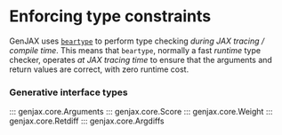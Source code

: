# Enforcing type constraints

GenJAX uses [`beartype`](https://github.com/beartype/beartype) to perform type checking _during JAX tracing / compile time_. This means that `beartype`, normally a fast _runtime_ type checker, operates _at JAX tracing time_ to ensure that the arguments and return values are correct, with zero runtime cost.

###  Generative interface types

::: genjax.core.Arguments
::: genjax.core.Score
::: genjax.core.Weight
::: genjax.core.Retdiff
::: genjax.core.Argdiffs
